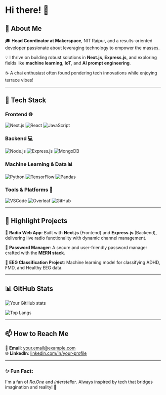 # Hi there! 👋

## 🚀 About Me

🎓 **Head Coordinator at Makerspace**, NIT Raipur, and a results-oriented developer passionate about leveraging technology to empower the masses. 

💡 I thrive on building robust solutions in **Next.js**, **Express.js**, and exploring fields like **machine learning**, **IoT**, and **AI prompt engineering**.

☕ A chai enthusiast often found pondering tech innovations while enjoying terrace vibes!

---

## 🔧 Tech Stack

### **Frontend** 🌐
![Next.js](https://img.shields.io/badge/Next.js-000000?style=for-the-badge&logo=next.js&logoColor=white) ![React](https://img.shields.io/badge/React-61DAFB?style=for-the-badge&logo=react&logoColor=black) ![JavaScript](https://img.shields.io/badge/JavaScript-F7DF1E?style=for-the-badge&logo=javascript&logoColor=black) 

### **Backend** 💻
![Node.js](https://img.shields.io/badge/Node.js-339933?style=for-the-badge&logo=node.js&logoColor=white) ![Express.js](https://img.shields.io/badge/Express.js-000000?style=for-the-badge&logo=express&logoColor=white) ![MongoDB](https://img.shields.io/badge/MongoDB-47A248?style=for-the-badge&logo=mongodb&logoColor=white) 

### **Machine Learning & Data** 📊
![Python](https://img.shields.io/badge/Python-3776AB?style=for-the-badge&logo=python&logoColor=white) ![TensorFlow](https://img.shields.io/badge/TensorFlow-FF6F00?style=for-the-badge&logo=tensorflow&logoColor=white) ![Pandas](https://img.shields.io/badge/Pandas-150458?style=for-the-badge&logo=pandas&logoColor=white)

### **Tools & Platforms** 🔨
![VSCode](https://img.shields.io/badge/VSCode-0078D4?style=for-the-badge&logo=visual-studio-code&logoColor=white) ![Overleaf](https://img.shields.io/badge/Overleaf-47A141?style=for-the-badge&logo=overleaf&logoColor=white) ![GitHub](https://img.shields.io/badge/GitHub-181717?style=for-the-badge&logo=github&logoColor=white)

---

## 🌟 Highlight Projects

🎵 **Radio Web App**: Built with **Next.js** (Frontend) and **Express.js** (Backend), delivering live radio functionality with dynamic channel management.

🔐 **Password Manager**: A secure and user-friendly password manager crafted with the **MERN stack**.

🧠 **EEG Classification Project**: Machine learning model for classifying ADHD, FMD, and Healthy EEG data.

---

## 📊 GitHub Stats

![Your GitHub stats](https://github-readme-stats.vercel.app/api?username=your-github-username&show_icons=true&theme=radical)

![Top Langs](https://github-readme-stats.vercel.app/api/top-langs/?username=your-github-username&layout=compact&theme=radical)

---

## 📫 How to Reach Me

📩 **Email**: [your.email@example.com](mailto:your.email@example.com)  
🌐 **LinkedIn**: [linkedin.com/in/your-profile](https://linkedin.com/in/your-profile)

---

### ✨ Fun Fact:
I'm a fan of *Ra.One* and *Interstellar*. Always inspired by tech that bridges imagination and reality! 🚀
